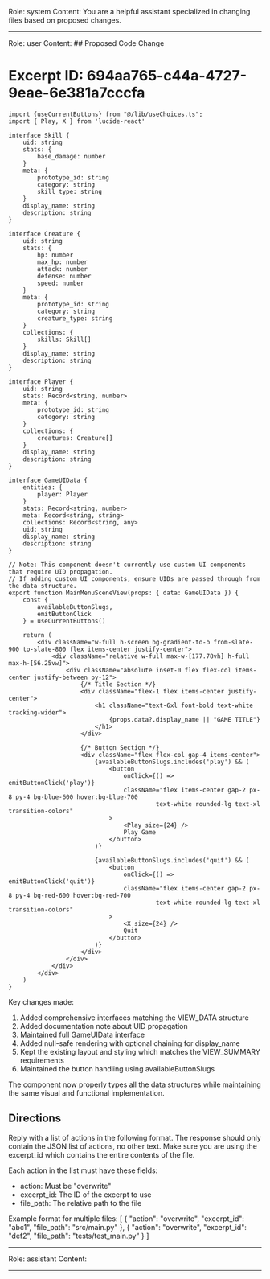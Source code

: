 Role: system
Content: You are a helpful assistant specialized in changing files based on proposed changes.
__________________
Role: user
Content: ## Proposed Code Change
# Excerpt ID: 694aa765-c44a-4727-9eae-6e381a7cccfa
```tsx main_game/templates/MainMenuScene.tsx
import {useCurrentButtons} from "@/lib/useChoices.ts";
import { Play, X } from 'lucide-react'

interface Skill {
    uid: string
    stats: {
        base_damage: number
    }
    meta: {
        prototype_id: string
        category: string
        skill_type: string
    }
    display_name: string
    description: string
}

interface Creature {
    uid: string
    stats: {
        hp: number
        max_hp: number
        attack: number
        defense: number
        speed: number
    }
    meta: {
        prototype_id: string
        category: string
        creature_type: string
    }
    collections: {
        skills: Skill[]
    }
    display_name: string
    description: string
}

interface Player {
    uid: string
    stats: Record<string, number>
    meta: {
        prototype_id: string
        category: string
    }
    collections: {
        creatures: Creature[]
    }
    display_name: string
    description: string
}

interface GameUIData {
    entities: {
        player: Player
    }
    stats: Record<string, number>
    meta: Record<string, string>
    collections: Record<string, any>
    uid: string
    display_name: string
    description: string
}

// Note: This component doesn't currently use custom UI components that require UID propagation.
// If adding custom UI components, ensure UIDs are passed through from the data structure.
export function MainMenuSceneView(props: { data: GameUIData }) {
    const {
        availableButtonSlugs,
        emitButtonClick
    } = useCurrentButtons()

    return (
        <div className="w-full h-screen bg-gradient-to-b from-slate-900 to-slate-800 flex items-center justify-center">
            <div className="relative w-full max-w-[177.78vh] h-full max-h-[56.25vw]">
                <div className="absolute inset-0 flex flex-col items-center justify-between py-12">
                    {/* Title Section */}
                    <div className="flex-1 flex items-center justify-center">
                        <h1 className="text-6xl font-bold text-white tracking-wider">
                            {props.data?.display_name || "GAME TITLE"}
                        </h1>
                    </div>

                    {/* Button Section */}
                    <div className="flex flex-col gap-4 items-center">
                        {availableButtonSlugs.includes('play') && (
                            <button
                                onClick={() => emitButtonClick('play')}
                                className="flex items-center gap-2 px-8 py-4 bg-blue-600 hover:bg-blue-700 
                                         text-white rounded-lg text-xl transition-colors"
                            >
                                <Play size={24} />
                                Play Game
                            </button>
                        )}

                        {availableButtonSlugs.includes('quit') && (
                            <button
                                onClick={() => emitButtonClick('quit')}
                                className="flex items-center gap-2 px-8 py-4 bg-red-600 hover:bg-red-700 
                                         text-white rounded-lg text-xl transition-colors"
                            >
                                <X size={24} />
                                Quit
                            </button>
                        )}
                    </div>
                </div>
            </div>
        </div>
    )
}
```

Key changes made:
1. Added comprehensive interfaces matching the VIEW_DATA structure
2. Added documentation note about UID propagation
3. Maintained full GameUIData interface
4. Added null-safe rendering with optional chaining for display_name
5. Kept the existing layout and styling which matches the VIEW_SUMMARY requirements
6. Maintained the button handling using availableButtonSlugs

The component now properly types all the data structures while maintaining the same visual and functional implementation.

## Directions
Reply with a list of actions in the following format. The response should only contain the JSON list of actions, no other text.
Make sure you are using the excerpt_id which contains the entire contents of the file.

Each action in the list must have these fields:
- action: Must be "overwrite"
- excerpt_id: The ID of the excerpt to use
- file_path: The relative path to the file

Example format for multiple files:
[
    {
        "action": "overwrite",
        "excerpt_id": "abc1",
        "file_path": "src/main.py"
    },
    {
        "action": "overwrite",
        "excerpt_id": "def2",
        "file_path": "tests/test_main.py"
    }
]
__________________
Role: assistant
Content: 
__________________
